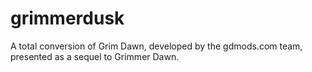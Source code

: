 # grimmerdusk
A total conversion of Grim Dawn, developed by the gdmods.com team, presented as a sequel to Grimmer Dawn.
